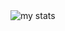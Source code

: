 <img alt="my stats" src="https://github-readme-stats.vercel.app/api/top-langs/?username=annafi06&layout=bar&bg_color=00000000&text_color=ffffff&border_color=00000000"/>
